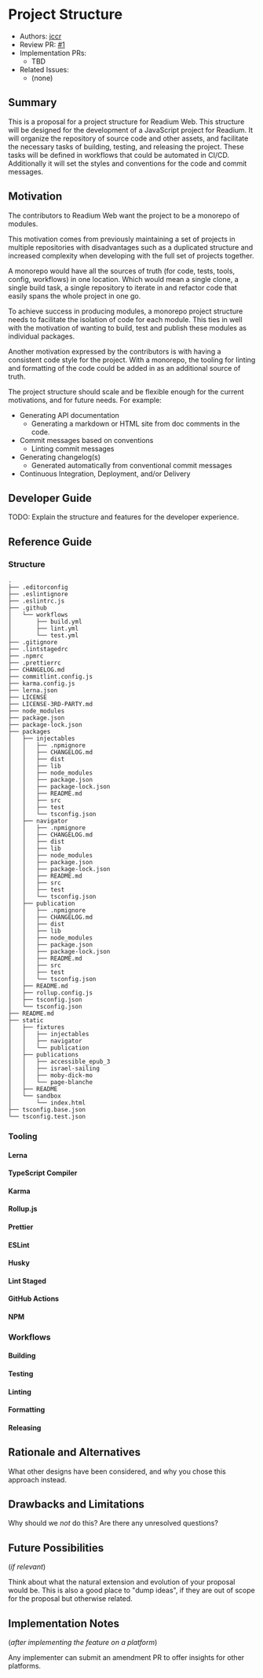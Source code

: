 # Project Structure

* Authors: [jccr](https://github.com/jccr)
* Review PR: [#1](https://github.com/readium/web/pull/1)
* Implementation PRs:
  * TBD
* Related Issues:
  * (none)


## Summary

This is a proposal for a project structure for Readium Web. This structure will be designed for the development of a JavaScript project for Readium. It will organize the repository of source code and other assets, and facilitate the necessary tasks of building, testing, and releasing the project. These tasks will be defined in workflows that could be automated in CI/CD. Additionally it will set the styles and conventions for the code and commit messages.


## Motivation

The contributors to Readium Web want the project to be a monorepo of modules.

This motivation comes from previously maintaining a set of projects in multiple repositories with disadvantages such as a duplicated structure and increased complexity when developing with the full set of projects together.

A monorepo would have all the sources of truth (for code, tests, tools, config, workflows) in one location. Which would mean a single clone, a single build task, a single repository to iterate in and refactor code that easily spans the whole project in one go.

To achieve success in producing modules, a monorepo project structure needs to facilitate the isolation of code for each module. This ties in well with the motivation of wanting to build, test and publish these modules as individual packages.

Another motivation expressed by the contributors is with having a consistent code style for the project.
With a monorepo, the tooling for linting and formatting of the code could be added in as an additional source of truth.

The project structure should scale and be flexible enough for the current motivations, and for future needs. For example:
- Generating API documentation
  - Generating a markdown or HTML site from doc comments in the code.
- Commit messages based on conventions
  - Linting commit messages
- Generating changelog(s)
  - Generated automatically from conventional commit messages 
- Continuous Integration, Deployment, and/or Delivery


## Developer Guide

TODO: Explain the structure and features for the developer experience.


## Reference Guide

### Structure

```
.
├── .editorconfig
├── .eslintignore
├── .eslintrc.js
├── .github
│   └── workflows
│       ├── build.yml
│       ├── lint.yml
│       └── test.yml
├── .gitignore
├── .lintstagedrc
├── .npmrc
├── .prettierrc
├── CHANGELOG.md
├── commitlint.config.js
├── karma.config.js
├── lerna.json
├── LICENSE
├── LICENSE-3RD-PARTY.md
├── node_modules
├── package.json
├── package-lock.json
├── packages
│   ├── injectables
│   │   ├── .npmignore
│   │   ├── CHANGELOG.md
│   │   ├── dist
│   │   ├── lib
│   │   ├── node_modules
│   │   ├── package.json
│   │   ├── package-lock.json
│   │   ├── README.md
│   │   ├── src
│   │   ├── test
│   │   └── tsconfig.json
│   ├── navigator
│   │   ├── .npmignore
│   │   ├── CHANGELOG.md
│   │   ├── dist
│   │   ├── lib
│   │   ├── node_modules
│   │   ├── package.json
│   │   ├── package-lock.json
│   │   ├── README.md
│   │   ├── src
│   │   ├── test
│   │   └── tsconfig.json
│   ├── publication
│   │   ├── .npmignore
│   │   ├── CHANGELOG.md
│   │   ├── dist
│   │   ├── lib
│   │   ├── node_modules
│   │   ├── package.json
│   │   ├── package-lock.json
│   │   ├── README.md
│   │   ├── src
│   │   ├── test
│   │   └── tsconfig.json
│   ├── README.md
│   ├── rollup.config.js
│   ├── tsconfig.json
│   └── tsconfig.json
├── README.md
├── static
│   ├── fixtures
│   │   ├── injectables
│   │   ├── navigator
│   │   └── publication
│   ├── publications
│   │   ├── accessible_epub_3
│   │   ├── israel-sailing
│   │   ├── moby-dick-mo
│   │   └── page-blanche
│   ├── README
│   └── sandbox
│       └── index.html
├── tsconfig.base.json
└── tsconfig.test.json
```

### Tooling

#### Lerna

#### TypeScript Compiler

#### Karma

#### Rollup.js

#### Prettier

#### ESLint

#### Husky

#### Lint Staged

#### GitHub Actions

#### NPM


### Workflows

#### Building

#### Testing

#### Linting

#### Formatting

#### Releasing



## Rationale and Alternatives

What other designs have been considered, and why you chose this approach instead.


## Drawbacks and Limitations

Why should we *not* do this? Are there any unresolved questions?


## Future Possibilities
(*if relevant*)

Think about what the natural extension and evolution of your proposal would be. This is also a good place to "dump ideas", if they are out of scope for the proposal but otherwise related.


## Implementation Notes
(*after implementing the feature on a platform*)

Any implementer can submit an amendment PR to offer insights for other platforms.
